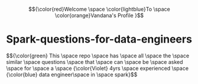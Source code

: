 $${\color{red}Welcome \space \color{lightblue}To \space \color{orange}Vandana's Profile }$$
# Spark-questions-for-data-engineers
$${\color{green} This \space  repo \space  has \space  all \space  the \space   similar \space  questions \space  that \space  can \space  be  \space asked \space  for \space  a \space  {\color{Violet} 4yrs \space  experienced \space  {\color{blue} data engineer\space   in \space  spark}$$
